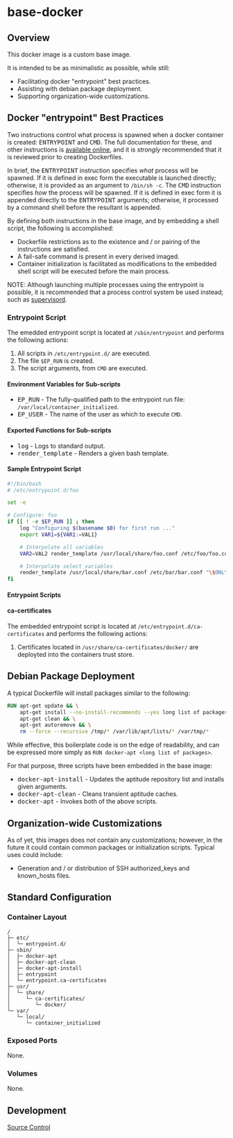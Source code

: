 # base-docker

## Overview

This docker image is a custom base image.

It is intended to be as minimalistic as possible, while still:

* Facilitating docker "entrypoint" best practices.
* Assisting with debian package deployment.
* Supporting organization-wide customizations.

## Docker "entrypoint" Best Practices

Two instructions control what process is spawned when a docker container is created: <tt>ENTRYPOINT</tt> and <tt>CMD</tt>. The full documentation for these, and other instructions is [available online](https://docs.docker.com/reference/builder/), and it is *strongly* recommended that it is reviewed prior to creating Dockerfiles.

In brief, the <tt>ENTRYPOINT</tt> instruction specifies _what_ process will be spawned. If it is defined in exec form the executable is launched directly; otherwise, it is provided as an argument to `/bin/sh -c`. The <tt>CMD</tt> instruction specifies _how_ the process will be spawned. If it is defined in exec form it is appended directly to the <tt>ENTRYPOINT</tt> arguments; otherwise, it processed by a command shell before the resultant is appended.

By defining both instructions in the base image, and by embedding a shell script, the following is accomplished:

* Dockerfile restrictions as to the existence and / or pairing of the instructions are satisfied.
* A fail-safe command is present in every derived imaged.
* Container initialization is facilitated as modifications to the embedded shell script will be executed before the main process.

NOTE: Although launching multiple processes using the entrypoint is possible, it is recommended that a process control system be used instead; such as [supervisord](http://supervisord.org/).

### Entrypoint Script

The emedded entrypoint script is located at `/sbin/entrypoint` and performs the following actions:

1. All scripts in `/etc/entrypoint.d/` are executed.
2. The file `$EP_RUN` is created.
3. The script arguments, from `CMD` are executed.

#### Environment Variables for Sub-scripts

* <tt>EP_RUN</tt> - The fully-qualified path to the entrypoint run file: `/var/local/container_initialized`.
* <tt>EP_USER</tt> - The name of the user as which to execute `CMD`.

#### Exported Functions for Sub-scripts

* <tt>log</tt> - Logs to standard output.
* <tt>render_template</tt> - Renders a given bash template.

#### Sample Entrypoint Script

```bash
#!/bin/bash
# /etc/entrypoint.d/foo

set -e

# Configure: foo
if [[ ! -e $EP_RUN ]] ; then
	log "Configuring $(basename $0) for first run ..."
	export VAR1=${VAR1:=VAL1}

    # Interpolate all variables
	VAR2=VAL2 render_template /usr/local/share/foo.conf /etc/foo/foo.conf

    # Interpolate select variables
	render_template /usr/local/share/bar.conf /etc/bar/bar.conf "\$ONLY \$THESE \$VARS"
fi
```

#### Entrypoint Scripts

#### ca-certificates

The embedded entrypoint script is located at `/etc/entrypoint.d/ca-certificates` and performs the following actions:

1. Certificates located in `/usr/share/ca-certificates/docker/` are deployted into the containers trust store.

## Debian Package Deployment

A typical Dockerfile will install packages similar to the following:

```dockerfile
RUN apt-get update && \
	apt-get install --no-install-recommends --yes long list of packages && \
	apt-get clean && \
	apt-get autoremove && \
	rm --force --recursive /tmp/* /var/lib/apt/lists/* /var/tmp/*
```

While effective, this boilerplate code is on the edge of readability, and can be expressed more simply as `RUN docker-apt <long list of packages>`.

For that purpose, three scripts have been embedded in the base image:

* <tt>docker-apt-install</tt> - Updates the aptitude repository list and installs given arguments.
* <tt>docker-apt-clean</tt> - Cleans transient aptitude caches.
* <tt>docker-apt</tt> - Invokes both of the above scripts.

## Organization-wide Customizations

As of yet, this images does not contain any customizations; however, in the future it could contain common packages or initialization scripts. Typical uses could include:

* Generation and / or distribution of SSH authorized_keys and known_hosts files.

## Standard Configuration

### Container Layout

```
/
├─ etc/
│  └─ entrypoint.d/
├─ sbin/
│  ├─ docker-apt
│  ├─ docker-apt-clean
│  ├─ docker-apt-install
│  ├─ entrypoint
│  └─ entrypoint.ca-certificates
├─ usr/
│  └─ share/
│     └─ ca-certificates/
│        └─ docker/
└─ var/
   └─ local/
      └─ container_initialized
```

### Exposed Ports

None.

### Volumes

None.

## Development

[Source Control](https://github.com/crashvb/base-docker)

